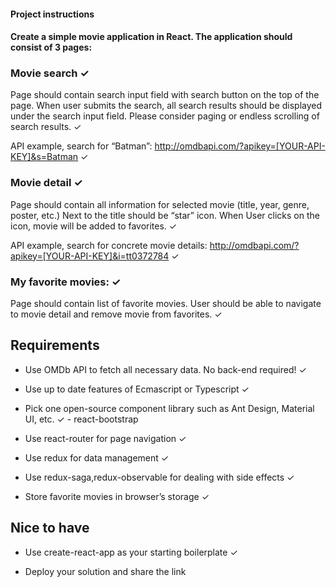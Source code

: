 #### Project instructions
#### Create a simple movie application in React. The application should consist of 3 pages:

### Movie search ✓ 

Page should contain search input field with search button on the top of the page. When user submits the search, all search results should be displayed under the search input field. Please consider paging or endless scrolling of search results. ✓

API example, search for “Batman”: http://omdbapi.com/?apikey=[YOUR-API-KEY]&s=Batman ✓

### Movie detail ✓

Page should contain all information for selected movie (title, year, genre, poster, etc.) Next to the title should be “star” icon. When User clicks on the icon, movie will be added to favorites. ✓

API example, search for concrete movie details: http://omdbapi.com/?apikey=[YOUR-API-KEY]&i=tt0372784 ✓

### My favorite movies: ✓

Page should contain list of favorite movies. User should be able to navigate to movie detail and remove movie from favorites. ✓



## Requirements

* Use OMDb API to fetch all necessary data. No back-end required! ✓

* Use up to date features of Ecmascript or Typescript ✓ 

* Pick one open-source component library such as Ant Design, Material UI, etc. ✓ - react-bootstrap

* Use react-router for page navigation ✓

* Use redux for data management ✓ 

* Use redux-saga,redux-observable for dealing with side effects ✓ 

* Store favorite movies in browser’s storage ✓



## Nice to have

* Use create-react-app as your starting boilerplate ✓

* Deploy your solution and share the link

